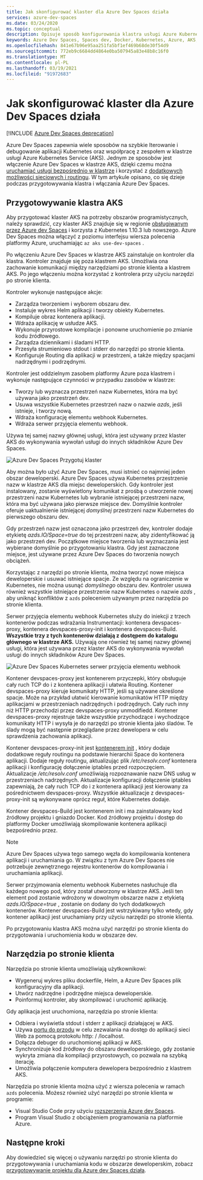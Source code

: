 ```yaml
---
title: Jak skonfigurować klaster dla Azure Dev Spaces działa
services: azure-dev-spaces
ms.date: 03/24/2020
ms.topic: conceptual
description: Opisuje sposób konfigurowania klastra usługi Azure Kubernetes dla Azure Dev Spaces Works
keywords: Azure Dev Spaces, Spaces dev, Docker, Kubernetes, Azure, AKS, Azure Kubernetes Service, kontenery
ms.openlocfilehash: 841e67b96e95aa251fa5bf1ef469b68de30f54d9
ms.sourcegitcommit: 772eb9c6684dd4864e0ba507945a83e48b8c16f0
ms.translationtype: MT
ms.contentlocale: pl-PL
ms.lasthandoff: 03/19/2021
ms.locfileid: "91972683"
---
```

# <a name="how-setting-up-a-cluster-for-azure-dev-spaces-works"></a>Jak skonfigurować klaster dla Azure Dev Spaces działa

[!INCLUDE [Azure Dev Spaces deprecation](../../includes/dev-spaces-deprecation.md)]

Azure Dev Spaces zapewnia wiele sposobów na szybkie Iterowanie i debugowanie aplikacji Kubernetes oraz współpracę z zespołem w klastrze usługi Azure Kubernetes Service (AKS). Jednym ze sposobów jest włączenie Azure Dev Spaces w klastrze AKS, dzięki czemu można [uruchamiać usługi bezpośrednio w klastrze][how-it-works-up] i korzystać z [dodatkowych możliwości sieciowych i routingu][how-it-works-routing]. W tym artykule opisano, co się dzieje podczas przygotowywania klastra i włączania Azure Dev Spaces.

## <a name="prepare-your-aks-cluster"></a>Przygotowywanie klastra AKS

Aby przygotować klaster AKS na potrzeby obszarów programistycznych, należy sprawdzić, czy klaster AKS znajduje się w regionie [obsługiwanym przez Azure dev Spaces][supported-regions] i korzysta z Kubernetes 1.10.3 lub nowszego. Azure Dev Spaces można włączyć z poziomu interfejsu wiersza polecenia platformy Azure, uruchamiając `az aks use-dev-spaces` .

Po włączeniu Azure Dev Spaces w klastrze AKS zainstaluje on kontroler dla klastra. Kontroler znajduje się poza klastrem AKS. Umożliwia ona zachowanie komunikacji między narzędziami po stronie klienta a klastrem AKS. Po jego włączeniu można korzystać z kontrolera przy użyciu narzędzi po stronie klienta.

Kontroler wykonuje następujące akcje:

* Zarządza tworzeniem i wyborem obszaru dev.
* Instaluje wykres Helm aplikacji i tworzy obiekty Kubernetes.
* Kompiluje obraz kontenera aplikacji.
* Wdraża aplikację w usłudze AKS.
* Wykonuje przyrostowe kompilacje i ponowne uruchomienie po zmianie kodu źródłowego.
* Zarządza dziennikami i śladami HTTP.
* Przesyła strumieniowo stdout i stderr do narzędzi po stronie klienta.
* Konfiguruje Routing dla aplikacji w przestrzeni, a także między spacjami nadrzędnymi i podrzędnymi.

Kontroler jest oddzielnym zasobem platformy Azure poza klastrem i wykonuje następujące czynności w przypadku zasobów w klastrze:

* Tworzy lub wyznacza przestrzeń nazw Kubernetes, która ma być używana jako przestrzeń dev.
* Usuwa wszystkie Kubernetes przestrzeń nazw o nazwie *azds*, jeśli istnieje, i tworzy nową.
* Wdraża konfigurację elementu webhook Kubernetes.
* Wdraża serwer przyjęcia elementu webhook.

Używa tej samej nazwy głównej usługi, która jest używany przez klaster AKS do wykonywania wywołań usługi do innych składników Azure Dev Spaces.

![Azure Dev Spaces Przygotuj klaster](media/how-dev-spaces-works/prepare-cluster.svg)

Aby można było użyć Azure Dev Spaces, musi istnieć co najmniej jeden obszar deweloperski. Azure Dev Spaces używa Kubernetes przestrzenie nazw w klastrze AKS dla miejsc deweloperskich. Gdy kontroler jest instalowany, zostanie wyświetlony komunikat z prośbą o utworzenie nowej przestrzeni nazw Kubernetes lub wybranie istniejącej przestrzeni nazw, która ma być używana jako pierwsze miejsce dev. Domyślnie kontroler oferuje uaktualnienie istniejącej *domyślnej* przestrzeni nazw Kubernetes do pierwszego obszaru dev.

Gdy przestrzeń nazw jest oznaczona jako przestrzeń dev, kontroler dodaje etykietę *azds.IO/Space=true* do tej przestrzeni nazw, aby zidentyfikować ją jako przestrzeń dev. Początkowe miejsce tworzenia lub wyznaczania jest wybierane domyślnie po przygotowaniu klastra. Gdy jest zaznaczone miejsce, jest używane przez Azure Dev Spaces do tworzenia nowych obciążeń.

Korzystając z narzędzi po stronie klienta, można tworzyć nowe miejsca deweloperskie i usuwać istniejące spacje. Ze względu na ograniczenie w Kubernetes, nie można usunąć *domyślnego* obszaru dev. Kontroler usuwa również wszystkie istniejące przestrzenie nazw Kubernetes o nazwie *azds* , aby uniknąć konfliktów z `azds` poleceniem używanym przez narzędzia po stronie klienta.

Serwer przyjęcia elementu webhook Kubernetes służy do iniekcji z trzech kontenerów podczas wdrażania Instrumentacji: kontenera devspaces-proxy, kontenera devspaces-proxy-init i kontenera devspaces-Build. **Wszystkie trzy z tych kontenerów działają z dostępem do katalogu głównego w klastrze AKS.** Używają one również tej samej nazwy głównej usługi, która jest używana przez klaster AKS do wykonywania wywołań usługi do innych składników Azure Dev Spaces.

![Azure Dev Spaces Kubernetes serwer przyjęcia elementu webhook](media/how-dev-spaces-works/kubernetes-webhook-admission-server.svg)

Kontener devspaces-proxy jest kontenerem przyczepki, który obsługuje cały ruch TCP do i z kontenera aplikacji i ułatwia Routing. Kontener devspaces-proxy kieruje komunikaty HTTP, jeśli są używane określone spacje. Może na przykład ułatwić kierowanie komunikatów HTTP między aplikacjami w przestrzeniach nadrzędnych i podrzędnych. Cały ruch inny niż HTTP przechodzi przez devspaces-proxy unmodifiedd. Kontener devspaces-proxy rejestruje także wszystkie przychodzące i wychodzące komunikaty HTTP i wysyła je do narzędzi po stronie klienta jako śladów. Te ślady mogą być następnie przeglądane przez dewelopera w celu sprawdzenia zachowania aplikacji.

Kontener devspaces-proxy-init jest [kontenerem init](https://kubernetes.io/docs/concepts/workloads/pods/init-containers/) , który dodaje dodatkowe reguły routingu na podstawie hierarchii Space do kontenera aplikacji. Dodaje reguły routingu, aktualizując plik */etc/resolv.conf* kontenera aplikacji i konfigurację dołączenie iptables przed rozpoczęciem. Aktualizacje */etc/resolv.conf* umożliwiają rozpoznawanie nazw DNS usług w przestrzeniach nadrzędnych. Aktualizacje konfiguracji dołączenie iptables zapewniają, że cały ruch TCP do i z kontenera aplikacji jest kierowany za pośrednictwem devspaces-proxy. Wszystkie aktualizacje z devspaces-proxy-init są wykonywane oprócz reguł, które Kubernetes dodaje.

Kontener devspaces-Build jest kontenerem init i ma zainstalowany kod źródłowy projektu i gniazdo Docker. Kod źródłowy projektu i dostęp do platformy Docker umożliwiają skompilowanie kontenera aplikacji bezpośrednio przez.

> [!NOTE]
> Azure Dev Spaces używa tego samego węzła do kompilowania kontenera aplikacji i uruchamiania go. W związku z tym Azure Dev Spaces nie potrzebuje zewnętrznego rejestru kontenerów do kompilowania i uruchamiania aplikacji.

Serwer przyjmowania elementu webhook Kubernetes nasłuchuje dla każdego nowego pod, który został utworzony w klastrze AKS. Jeśli ten element pod zostanie wdrożony w dowolnym obszarze nazw z etykietą *azds.IO/Space=true* , zostanie on dodany do tych dodatkowych kontenerów. Kontener devspaces-Build jest wstrzykiwany tylko wtedy, gdy kontener aplikacji jest uruchamiany przy użyciu narzędzi po stronie klienta.

Po przygotowaniu klastra AKS można użyć narzędzi po stronie klienta do przygotowania i uruchomienia kodu w obszarze dev.

## <a name="client-side-tooling"></a>Narzędzia po stronie klienta

Narzędzia po stronie klienta umożliwiają użytkownikowi:
* Wygeneruj wykres pliku dockerfile, Helm, a Azure Dev Spaces plik konfiguracyjny dla aplikacji.
* Utwórz nadrzędne i podrzędne miejsca deweloperskie.
* Poinformuj kontroler, aby skompilować i uruchomić aplikację.

Gdy aplikacja jest uruchomiona, narzędzia po stronie klienta:
* Odbiera i wyświetla stdout i stderr z aplikacji działającej w AKS.
* Używa [portu do przodu](https://kubernetes.io/docs/tasks/access-application-cluster/port-forward-access-application-cluster/) w celu zezwalania na dostęp do aplikacji sieci Web za pomocą protokołu http: \/ /localhost.
* Dołącza debuger do uruchomionej aplikacji w AKS.
* Synchronizuje kod źródłowy do obszaru deweloperskiego, gdy zostanie wykryta zmiana dla kompilacji przyrostowych, co pozwala na szybką iterację.
* Umożliwia połączenie komputera dewelopera bezpośrednio z klastrem AKS.

Narzędzia po stronie klienta można użyć z wiersza polecenia w ramach `azds` polecenia. Możesz również użyć narzędzi po stronie klienta w programie:

* Visual Studio Code przy użyciu [rozszerzenia Azure dev Spaces](https://marketplace.visualstudio.com/items?itemName=azuredevspaces.azds).
* Program Visual Studio z obciążeniem programowania na platformie Azure.

## <a name="next-steps"></a>Następne kroki

Aby dowiedzieć się więcej o używaniu narzędzi po stronie klienta do przygotowywania i uruchamiania kodu w obszarze deweloperskim, zobacz [przygotowywanie projektu dla Azure dev Spaces działa][how-it-works-prep].


[how-it-works-prep]: how-dev-spaces-works-prep.md
[how-it-works-routing]: how-dev-spaces-works-routing.md
[how-it-works-up]: how-dev-spaces-works-up.md
[supported-regions]: https://azure.microsoft.com/global-infrastructure/services/?products=kubernetes-service